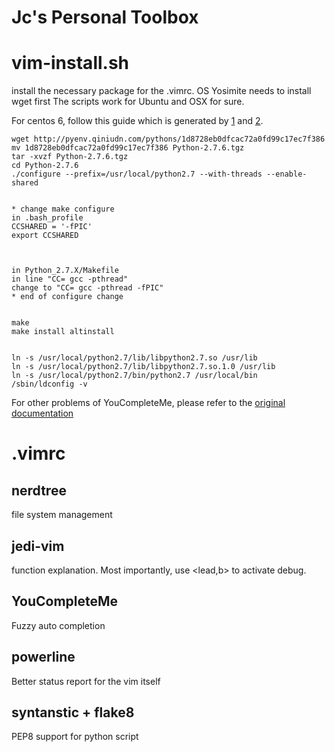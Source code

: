 # Jc's Personal Toolbox


# vim-install.sh
install the necessary package for the .vimrc. 
OS Yosimite needs to install wget first
The scripts work for Ubuntu and OSX for sure. 

For centos 6, follow this guide which is generated by [1](http://stackoverflow.com/questions/26597527/how-to-install-libpython2-7-so) and [2](http://stackoverflow.com/questions/629961/how-can-i-set-ccshared-fpic-while-executing-configure).

    wget http://pyenv.qiniudn.com/pythons/1d8728eb0dfcac72a0fd99c17ec7f386 
    mv 1d8728eb0dfcac72a0fd99c17ec7f386 Python-2.7.6.tgz
    tar -xvzf Python-2.7.6.tgz
    cd Python-2.7.6
    ./configure --prefix=/usr/local/python2.7 --with-threads --enable-shared

    
    * change make configure
    in .bash_profile
    CCSHARED = '-fPIC'
    export CCSHARED



    in Python_2.7.X/Makefile
    in line "CC= gcc -pthread"
    change to "CC= gcc -pthread -fPIC"
    * end of configure change


    make
    make install altinstall


    ln -s /usr/local/python2.7/lib/libpython2.7.so /usr/lib
    ln -s /usr/local/python2.7/lib/libpython2.7.so.1.0 /usr/lib
    ln -s /usr/local/python2.7/bin/python2.7 /usr/local/bin
    /sbin/ldconfig -v


For other problems of YouCompleteMe, please refer to the [original documentation](https://github.com/Valloric/YouCompleteMe)





# .vimrc
## nerdtree
file system management

## jedi-vim
function explanation. Most importantly, use <lead,b> to activate debug.

## YouCompleteMe
Fuzzy auto completion

## powerline
Better status report for the vim itself

## syntanstic + flake8
PEP8 support for python script
 
